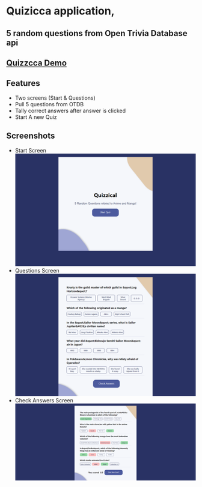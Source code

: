 # Quizicca application, 
## 5 random questions from Open Trivia Database api
## [Quizzcca Demo](https://quizicca-app.vercel.app/)
## Features
- Two screens (Start & Questions)
- Pull 5 questions from OTDB
- Tally correct answers after answer is clicked
- Start A new Quiz

## Screenshots
- Start Screen
![Start Screen](./src/assets/start-screen.png)
- Questions Screen
![Questions screen](./src/assets/questions-screen.png)
- Check Answers Screen
![Check Answers Screen](src/assets/check-answers.png)

